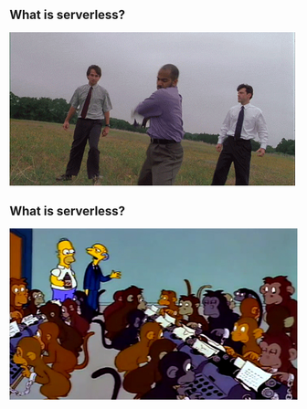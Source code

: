 ## What is serverless?
![Serverless](img/servers-are-dead.gif "Serverless")


## What is serverless?
![Serverless](img/serverless-monkey.jpg "Serverless")